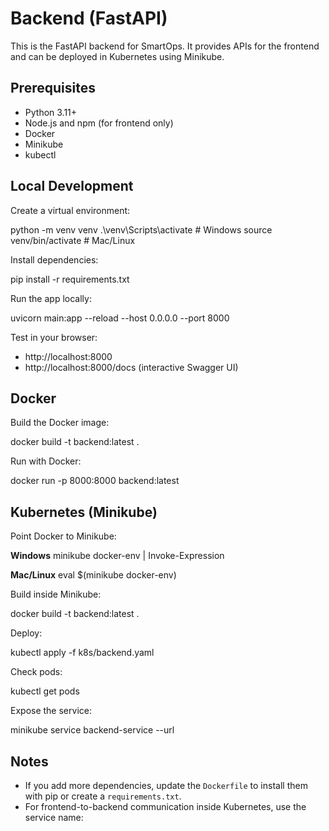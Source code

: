 # Backend (FastAPI)

This is the FastAPI backend for SmartOps. It provides APIs for the frontend and can be deployed in Kubernetes using Minikube.

## Prerequisites

- Python 3.11+
- Node.js and npm (for frontend only)
- Docker
- Minikube
- kubectl

## Local Development

Create a virtual environment:

python -m venv venv
.\venv\Scripts\activate # Windows
source venv/bin/activate # Mac/Linux


Install dependencies:

pip install -r requirements.txt



Run the app locally:

uvicorn main:app --reload --host 0.0.0.0 --port 8000


Test in your browser:

- http://localhost:8000  
- http://localhost:8000/docs (interactive Swagger UI)

## Docker

Build the Docker image:

docker build -t backend:latest .


Run with Docker:

docker run -p 8000:8000 backend:latest


## Kubernetes (Minikube)

Point Docker to Minikube:

**Windows**
minikube docker-env | Invoke-Expression


**Mac/Linux**
eval $(minikube docker-env)


Build inside Minikube:

docker build -t backend:latest .


Deploy:

kubectl apply -f k8s/backend.yaml

Check pods:

kubectl get pods


Expose the service:

minikube service backend-service --url


## Notes

- If you add more dependencies, update the `Dockerfile` to install them with pip or create a `requirements.txt`.
- For frontend-to-backend communication inside Kubernetes, use the service name: